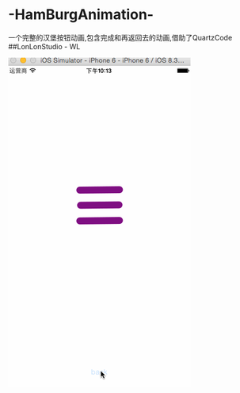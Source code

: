 # -HamBurgAnimation-
一个完整的汉堡按钮动画,包含完成和再返回去的动画,借助了QuartzCode 
##LonLonStudio - WL

![](https://github.com/HotWordland/-HamBurgAnimation-/blob/master/hamburgAnimation.gif)
